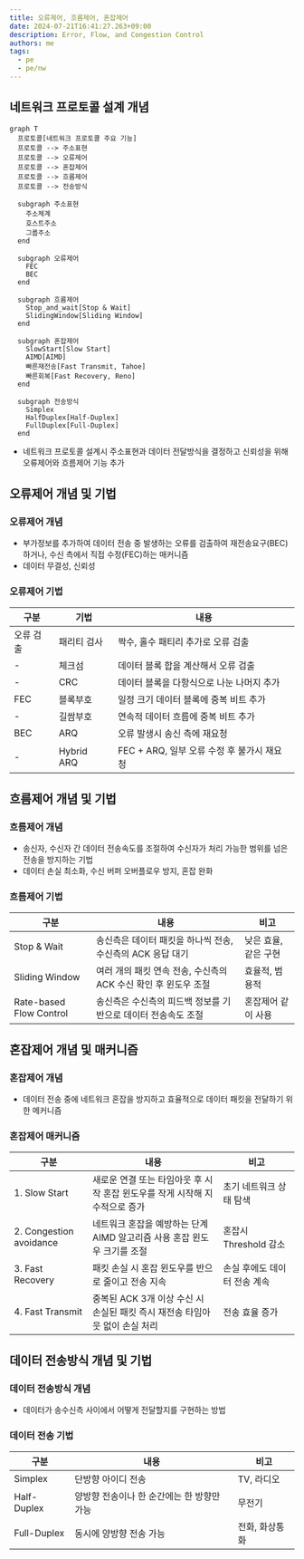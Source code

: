 ```yaml
---
title: 오류제어, 흐름제어, 혼잡제어
date: 2024-07-21T16:41:27.263+09:00
description: Error, Flow, and Congestion Control
authors: me
tags: 
  - pe
  - pe/nw
---
```


## 네트워크 프로토콜 설계 개념

```mermaid
graph T
  프로토콜[네트워크 프로토콜 주요 기능]
  프로토콜 --> 주소표현
  프로토콜 --> 오류제어
  프로토콜 --> 혼잡제어
  프로토콜 --> 흐름제어
  프로토콜 --> 전송방식

  subgraph 주소표현
    주소체계
    호스트주소
    그룹주소
  end

  subgraph 오류제어
    FEC
    BEC
  end

  subgraph 흐름제어
    Stop_and_wait[Stop & Wait]
    SlidingWindow[Sliding Window]
  end
  
  subgraph 혼잡제어
    SlowStart[Slow Start]
    AIMD[AIMD]
    빠른재전송[Fast Transmit, Tahoe]
    빠른회복[Fast Recovery, Reno]
  end

  subgraph 전송방식
    Simplex
    HalfDuplex[Half-Duplex]
    FullDuplex[Full-Duplex]
  end
```

- 네트워크 프로토콜 설계시 주소표현과 데이터 전달방식을 결정하고 신뢰성을 위해 오류제어와 흐름제어 기능 추가

## 오류제어 개념 및 기법

### 오류제어 개념

- 부가정보를 추가하여 데이터 전송 중 발생하는 오류를 검출하여 재전송요구(BEC)하거나, 수신 측에서 직접 수정(FEC)하는 매커니즘
- 데이터 무결성, 신뢰성

### 오류제어 기법

| 구분 | 기법 | 내용 |
| --- | --- | --- |
| 오류 검출 | 패리티 검사 | 짝수, 홀수 패티리 추가로 오류 검출 |
| - | 체크섬 | 데이터 블록 합을 계산해서 오류 검출 |
| - | CRC | 데이터 블록을 다항식으로 나눈 나머지 추가 |
| FEC | 블록부호 | 일정 크기 데이터 블록에 중복 비트 추가 |
| - | 길쌈부호 | 연속적 데이터 흐름에 중복 비트 추가 |
| BEC | ARQ | 오류 발생시 송신 측에 재요청 |
| - | Hybrid ARQ | FEC + ARQ, 일부 오류 수정 후 불가시 재요청 |

## 흐름제어 개념 및 기법

### 흐름제어 개념

- 송신자, 수신자 간 데이터 전송속도를 조절하여 수신자가 처리 가능한 범위를 넘은 전송을 방지하는 기법
- 데이터 손실 최소화, 수신 버퍼 오버플로우 방지, 혼잡 완화

### 흐름제어 기법

| 구분 | 내용 | 비고 |
| --- | --- | --- |
| Stop & Wait | 송신측은 데이터 패킷을 하나씩 전송, 수신측의 ACK 응답 대기 | 낮은 효율, 같은 구현 |
| Sliding Window | 여러 개의 패킷 연속 전송, 수신측의 ACK 수신 확인 후 윈도우 조절 | 효율적, 범용적 |
| Rate-based Flow Control | 송신측은 수신측의 피드백 정보를 기반으로 데이터 전송속도 조절 | 혼잡제어 같이 사용 |

## 혼잡제어 개념 및 매커니즘

### 혼잡제어 개념

- 데이터 전송 중에 네트워크 혼잡을 방지하고 효율적으로 데이터 패킷을 전달하기 위한 메커니즘

### 혼잡제어 매커니즘

| 구분 | 내용 | 비고 |
| --- | --- | --- |
| 1. Slow Start  | 새로운 연결 또는 타임아웃 후 시작 혼잡 윈도우를 작게 시작해 지수적으로 증가 | 초기 네트워크 상태 탐색 |
| 2. Congestion avoidance | 네트워크 혼잡을 예방하는 단계 AIMD 알고리즘 사용 혼잡 윈도우 크기를 조절 | 혼잡시 Threshold 감소 |
| 3. Fast Recovery | 패킷 손실 시 혼잡 윈도우를 반으로 줄이고 전송 지속 | 손실 후에도 데이터 전송 계속 |
| 4. Fast Transmit | 중복된 ACK 3개 이상 수신 시 손실된 패킷 즉시 재전송 타임아웃 없이 손실 처리 | 전송 효율 증가 |

## 데이터 전송방식 개념 및 기법

### 데이터 전송방식 개념

- 데이터가 송수신측 사이에서 어떻게 전달할지를 구현하는 방법

### 데이터 전송 기법

| 구분 | 내용 | 비고 |
| --- | --- | --- |
| Simplex | 단방향 아이디 전송 | TV, 라디오 |
| Half-Duplex | 양방향 전송이나 한 순간에는 한 방향만 가능 | 무전기 |
| Full-Duplex | 동시에 양방향 전송 가능 | 전화, 화상통화 |
